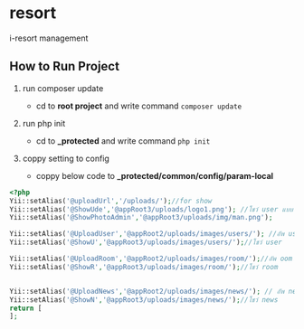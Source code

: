 # resort
i-resort management

## How to Run Project
 1. run composer update 
    - cd to **root project** and write command ``` composer update ```
 2. run php init
    - cd to **_protected** and write command ``` php init ```

 3. coppy setting to config
    - coppy below code to **_protected/common/config/param-local**
 ``` php 
 <?php
Yii::setAlias('@uploadUrl','/uploads/');//for show
Yii::setAlias('@ShowUde','@appRoot3/uploads/logo1.png'); //โชว์ user แบบ pยังไม่ได้login
Yii::setAlias('@ShowPhotoAdmin','@appRoot3/uploads/img/man.png');

Yii::setAlias('@UploadUser','@appRoot2/uploads/images/users/'); //อัพ user
Yii::setAlias('@ShowU','@appRoot3/uploads/images/users/');//โชว์ user

Yii::setAlias('@UploadRoom','@appRoot2/uploads/images/room/');//อัพ oom
Yii::setAlias('@ShowR','@appRoot3/uploads/images/room/');//โชว์ room


Yii::setAlias('@UploadNews','@appRoot2/uploads/images/news/'); // อัพ news
Yii::setAlias('@ShowN','@appRoot3/uploads/images/news/');//โชว์ news
return [
]; 
``` 

